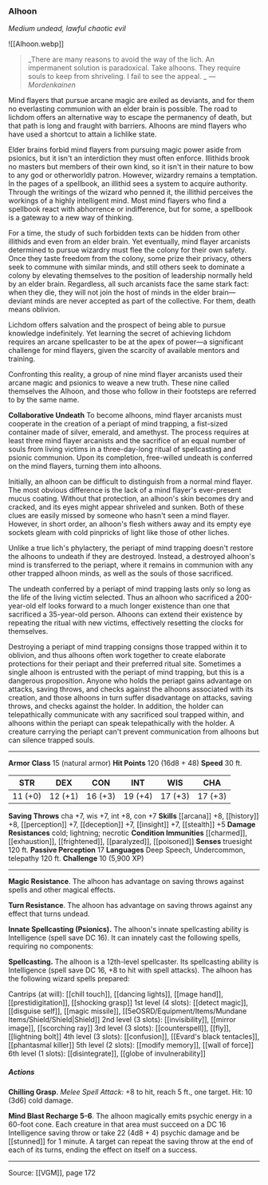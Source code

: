### Alhoon
_Medium undead, lawful chaotic evil_

![[Alhoon.webp]]

> _There are many reasons to avoid the way of the lich. An impermanent solution is paradoxical. Take alhoons. They require souls to keep from shriveling. I fail to see the appeal.
_
> _—Mordenkainen_

Mind flayers that pursue arcane magic are exiled as deviants, and for them no everlasting communion with an elder brain is possible. The road to lichdom offers an alternative way to escape the permanency of death, but that path is long and fraught with barriers. Alhoons are mind flayers who have used a shortcut to attain a lichlike state.

Elder brains forbid mind flayers from pursuing magic power aside from psionics, but it isn't an interdiction they must often enforce. Illithids brook no masters but members of their own kind, so it isn't in their nature to bow to any god or otherworldly patron. However, wizardry remains a temptation. In the pages of a spellbook, an illithid sees a system to acquire authority. Through the writings of the wizard who penned it, the illithid perceives the workings of a highly intelligent mind. Most mind flayers who find a spellbook react with abhorrence or indifference, but for some, a spellbook is a gateway to a new way of thinking.

For a time, the study of such forbidden texts can be hidden from other illithids and even from an elder brain. Yet eventually, mind flayer arcanists determined to pursue wizardry must flee the colony for their own safety. Once they taste freedom from the colony, some prize their privacy, others seek to commune with similar minds, and still others seek to dominate a colony by elevating themselves to the position of leadership normally held by an elder brain. Regardless, all such arcanists face the same stark fact: when they die, they will not join the host of minds in the elder brain—deviant minds are never accepted as part of the collective. For them, death means oblivion.

Lichdom offers salvation and the prospect of being able to pursue knowledge indefinitely. Yet learning the secret of achieving lichdom requires an arcane spellcaster to be at the apex of power—a significant challenge for mind flayers, given the scarcity of available mentors and training.

Confronting this reality, a group of nine mind flayer arcanists used their arcane magic and psionics to weave a new truth. These nine called themselves the Alhoon, and those who follow in their footsteps are referred to by the same name.

**Collaborative Undeath** To become alhoons, mind flayer arcanists must cooperate in the creation of a periapt of mind trapping, a fist-sized container made of silver, emerald, and amethyst. The process requires at least three mind flayer arcanists and the sacrifice of an equal number of souls from living victims in a three-day-long ritual of spellcasting and psionic communion. Upon its completion, free-willed undeath is conferred on the mind flayers, turning them into alhoons.

Initially, an alhoon can be difficult to distinguish from a normal mind flayer. The most obvious difference is the lack of a mind flayer's ever-present mucus coating. Without that protection, an alhoon's skin becomes dry and cracked, and its eyes might appear shriveled and sunken. Both of these clues are easily missed by someone who hasn't seen a mind flayer. However, in short order, an alhoon's flesh withers away and its empty eye sockets gleam with cold pinpricks of light like those of other liches.

Unlike a true lich's phylactery, the periapt of mind trapping doesn't restore the alhoons to undeath if they are destroyed. Instead, a destroyed alhoon's mind is transferred to the periapt, where it remains in communion with any other trapped alhoon minds, as well as the souls of those sacrificed.

The undeath conferred by a periapt of mind trapping lasts only so long as the life of the living victim selected. Thus an alhoon who sacrificed a 200-year-old elf looks forward to a much longer existence than one that sacrificed a 35-year-old person. Alhoons can extend their existence by repeating the ritual with new victims, effectively resetting the clocks for themselves.

Destroying a periapt of mind trapping consigns those trapped within it to oblivion, and thus alhoons often work together to create elaborate protections for their periapt and their preferred ritual site. Sometimes a single alhoon is entrusted with the periapt of mind trapping, but this is a dangerous proposition. Anyone who holds the periapt gains advantage on attacks, saving throws, and checks against the alhoons associated with its creation, and those alhoons in turn suffer disadvantage on attacks, saving throws, and checks against the holder. In addition, the holder can telepathically communicate with any sacrificed soul trapped within, and alhoons within the periapt can speak telepathically with the holder. A creature carrying the periapt can't prevent communication from alhoons but can silence trapped souls.




---

**Armor Class** 15 (natural armor)
**Hit Points** 120 (16d8 + 48)
**Speed** 30 ft.

| STR     | DEX     | CON     | INT     | WIS     | CHA     |
|---------|---------|---------|---------|---------|---------|
| 11 (+0) | 12 (+1) | 16 (+3) | 19 (+4) | 17 (+3) | 17 (+3) |

**Saving Throws** cha +7, wis +7, int +8, con +7
**Skills** [[arcana]] +8, [[history]] +8, [[perception]] +7, [[deception]] +7, [[insight]] +7, [[stealth]] +5
**Damage Resistances** cold; lightning; necrotic
**Condition Immunities** [[charmed]], [[exhaustion]], [[frightened]], [[paralyzed]], [[poisoned]]
**Senses** truesight 120 ft.
**Passive Perception** 17
**Languages** Deep Speech, Undercommon, telepathy 120 ft.
**Challenge** 10 (5,900 XP)

---

**Magic Resistance**. The alhoon has advantage on saving throws against spells and other magical effects.

**Turn Resistance**. The alhoon has advantage on saving throws against any effect that turns undead.

**Innate Spellcasting (Psionics).** The alhoon's innate spellcasting ability is Intelligence (spell save DC 16). It can innately cast the following spells, requiring no components:

**Spellcasting.** The alhoon is a 12th-level spellcaster. Its spellcasting ability is Intelligence (spell save DC 16, +8 to hit with spell attacks). The alhoon has the following wizard spells prepared:

Cantrips (at will): [[chill touch]], [[dancing lights]], [[mage hand]], [[prestidigitation]], [[shocking grasp]]
1st level (4 slots): [[detect magic]], [[disguise self]], [[magic missile]], [[5eOSRD/Equipment/Items/Mundane Items/Shield/Shield|Shield]]
2nd level (3 slots): [[invisibility]], [[mirror image]], [[scorching ray]]
3rd level (3 slots): [[counterspell]], [[fly]], [[lightning bolt]]
4th level (3 slots): [[confusion]], [[Evard's black tentacles]], [[phantasmal killer]]
5th level (2 slots): [[modify memory]], [[wall of force]]
6th level (1 slots): [[disintegrate]], [[globe of invulnerability]]

##### Actions
**Chilling Grasp**. _Melee Spell Attack:_ +8 to hit, reach 5 ft., one target. Hit: 10 (3d6) cold damage.

**Mind Blast Recharge 5-6**. The alhoon magically emits psychic energy in a 60-foot cone. Each creature in that area must succeed on a DC 16 Intelligence saving throw or take 22 (4d8 + 4) psychic damage and be [[stunned]] for 1 minute. A target can repeat the saving throw at the end of each of its turns, ending the effect on itself on a success.


---

Source: [[VGM]], page 172